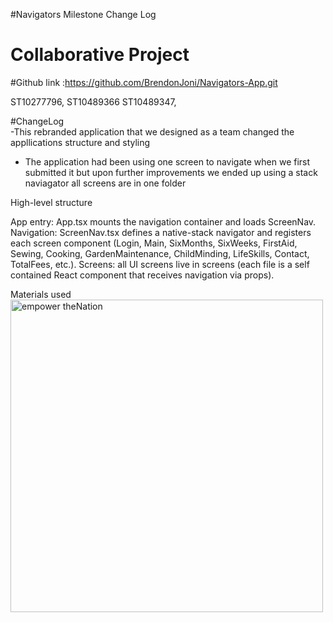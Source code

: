 #Navigators Milestone Change Log 
# Collaborative Project
#Github link :https://github.com/BrendonJoni/Navigators-App.git

ST10277796, ST10489366 ST10489347,

#ChangeLog  
-This rebranded application that we designed as a team changed the appllications structure and styling 
- The application had been using one screen to navigate when we first submitted it but upon further improvements we ended up using a stack naviagator all screens are in one folder

High-level structure

App entry: App.tsx mounts the navigation container and loads ScreenNav.
Navigation: ScreenNav.tsx defines a native-stack navigator and registers each screen component (Login, Main, SixMonths, SixWeeks, FirstAid, Sewing, Cooking, GardenMaintenance, ChildMinding, LifeSkills, Contact, TotalFees, etc.).
Screens: all UI screens live in screens (each file is a self contained React component that receives navigation via props). 

Materials used 
<img width="500" height="500" alt="empower theNation" src="https://github.com/user-attachments/assets/df06c32d-22a7-4ad5-9150-60b51c05cbfb" />


